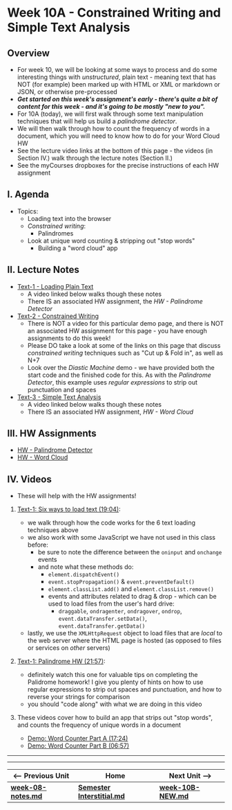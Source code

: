 # Week 10A - Constrained Writing and Simple Text Analysis

## Overview
- For week 10, we will be looking at some ways to process and do some interesting things with *unstructured*, plain text - meaning text that has NOT (for example) been marked up with HTML or XML or markdown or JSON, or otherwise pre-processed
- ***Get started on this week's assignment's *early* - there's quite a bit of content for this week - and it's going to be mostly "new to you".***
- For 10A (today), we will first walk through some text manipulation techniques that will help us build a *palindrome detector*.
- We will then walk through how to count the frequency of words in a document, which you will need to know how to do for your Word Cloud HW
- See the lecture video links at the bottom of this page - the videos (in Section IV.) walk through the lecture notes (Section II.)
- See the myCourses dropboxes for the precise instructions of each HW assignment


## I. Agenda

- Topics:
  - Loading text into the browser
  - *Constrained writing*:
    - Palindromes
  - Look at unique word counting & stripping out "stop words"
    - Building a "word cloud" app

## II. Lecture Notes
- [Text-1 - Loading Plain Text](https://github.com/tonethar/IGME-330-Master/blob/master/notes/text-1.md)
  - A video linked below walks though these notes
  - There IS an associated HW assignment, the *HW - Palindrome Detector*
- [Text-2 - Constrained Writing](https://github.com/tonethar/IGME-330-Master/blob/master/notes/text-2.md)
  - There is NOT a video for this particular demo page, and there is NOT an associated HW assignment for this page - you have enough assignments to do this week!
  - Please DO take a look at some of the links on this page that discuss *constrained writing* techniques such as "Cut up & Fold in", as well as N+7
  - Look over the *Diastic Machine* demo - we have provided both the start code and the finished code for this. As with the *Palindrome Detector*, this example uses *regular expressions* to strip out punctuation and spaces
- [Text-3 - Simple Text Analysis](https://github.com/tonethar/IGME-330-Master/blob/master/notes/text-3.md)
  - A video linked below walks though these notes
  - There IS an associated HW assignment, *HW - Word Cloud*

## III. HW Assignments
- [HW - Palindrome Detector](https://github.com/tonethar/IGME-330-Master/blob/master/notes/HW-palindrome-detector.md)
- [HW - Word Cloud](https://github.com/tonethar/IGME-330-Master/blob/master/notes/HW-word-cloud.md)

## IV. Videos
- These will help with the HW assignments! 

1) [Text-1: Six ways to load text (19:04)](https://video.rit.edu/Watch/text-1-six-ways-to-load-text):
    - we walk through how the code works for the 6 text loading techniques above
    - we also work with some JavaScript we have not used in this class before:
      - be sure to note the difference between the `oninput` and `onchange` events
      - and note what these methods do:
        - `element.dispatchEvent()`
        - `event.stopPropagation()` & `event.preventDefault()`
        - `element.classList.add()` and `element.classList.remove()`
        - events and attributes related to drag & drop - which can be used to load files from the user's hard drive:
          - `draggable`, `ondragenter`, `ondragover`, `ondrop`, `event.dataTransfer.setData()`, `event.dataTransfer.getData()`
    - lastly, we use the `XMLHttpRequest` object to load files that are *local* to the web server where the HTML page is hosted (as opposed to files or services on *other* servers) 

2) [Text-1: Palindrome HW (21:57)](https://video.rit.edu/Watch/text-1-palindrome-HW):
    - definitely watch this one for valuable tips on completing the Palidrome homework! I give you plenty of hints on how to use regular expressions to strip out spaces and punctuation, and how to reverse your strings for comparison
    - you should "code along" with what we are doing in this video
  
3) These videos cover how to build an app that strips out "stop words", and counts the frequency of unique words in a document
    - [Demo: Word Counter Part A (17:24)](https://video.rit.edu/Watch/text-3-word-counter-part-A)
    - [Demo: Word Counter Part B (06:57)](https://video.rit.edu/Watch/text-3-word-counter-part-B)

<hr><hr>

| <-- Previous Unit | Home | Next Unit -->
| --- | --- | --- 
| [**week-08-notes.md**](week-08-notes.md)     |  [**Semester Interstitial.md**](interstitial.md) | [**week-10B-NEW.md**](week-10B-NEW.md)
